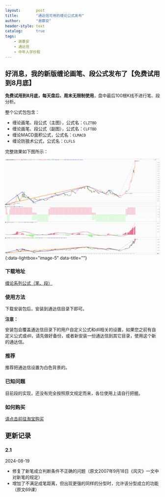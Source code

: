 ```yaml
---
layout:       post
title:        "通达信可用的缠论公式发布"
author:       "谢慕安"
header-style: text
catalog:      true
tags:
    - 谢慕安
    - 通达信
    - 中年人学炒股
---
```


## 好消息，我的新版缠论画笔、段公式发布了【免费试用到8月底】

**免费试用到8月底，每天盘后、周末无限制使用**，盘中最后100根K线不进行笔、段分析。



整个公式包包含：

- 缠论画笔、段公式（主图），公式名：`CLZTBD`
- 缠论画笔、段公式（副图），公式名：`CLFTBD`
- 缠论MACD面积公式，公式名：`CLMACD`
- 缠论防狼术公式，公式名：`CLFLS`


完整效果如下图所示：


[![](/img/in-post/20240818-4.png)](/img/in-post/20240818-4.png){:data-lightbox="image-5" data-title=""}



### 下载地址

[缠论系列公式（笔、段）](https://download.chzhshch.org/tdx-czsc-setup-2.1.exe)



### 使用方法

下载安装包后，安装到通达信目录下即可。



**注意：**

安装包会覆盖通达信目录下的用户自定义公式和dll相关的设置，如果您之前有自定义公式或dll，请先做好备份，或者新安装一份通达信到其它目录，使用这个新的通达信。



### 推荐

推荐把通达信设置为白色背景的。

### 已知问题

目前段的实现，还没有完全按照原文规定而来，各位使用上请自行把握。


### 如何购买

[请点击前往淘宝购买](https://item.taobao.com/item.htm?id=826256599783)


## 更新记录

### 2.1
2024-08-19

- 修复了新笔成立判断条件不正确的问题（原文2007年9月18日《风灾》一文中对新笔的规定）
- 增加了不满足成笔距离，但出现更强的同样的分型时，允许该分型成立的功能（原文69课）

